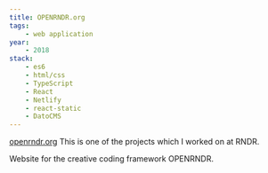 ```yaml
---
title: OPENRNDR.org
tags:
    - web application
year:
    - 2018
stack:
    - es6
    - html/css
    - TypeScript
    - React
    - Netlify
    - react-static
    - DatoCMS
---
```

[openrndr.org](https://openrndr.org)
This is one of the projects which I worked on at RNDR.

Website for the creative coding framework OPENRNDR.
